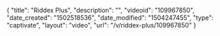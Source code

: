 {
    "title": "Riddex Plus",
    "description": "",
    "videoid": "109967850",
    "date_created": "1502518536",
    "date_modified": "1504247455",
    "type": "captivate",
    "layout": "video",
    "url": "\/v\/riddex-plus\/109967850"
}